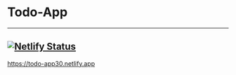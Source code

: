 # Todo-App
---
[![Netlify Status](https://api.netlify.com/api/v1/badges/fb63d706-71b4-419f-a284-69c1a79de80a/deploy-status)](https://app.netlify.com/sites/todo-app30/deploys)
---
https://todo-app30.netlify.app
